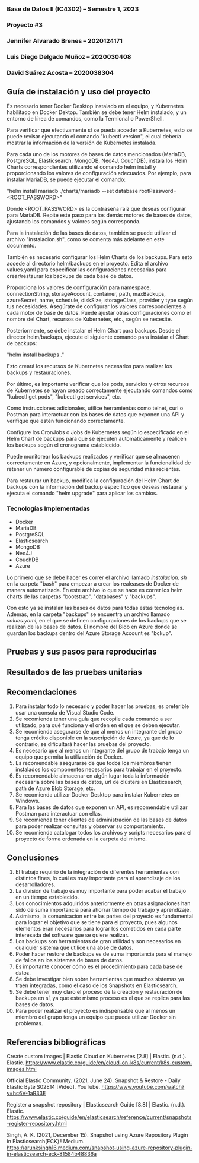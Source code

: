 ### **Base de Datos II (IC4302)** – Semestre 1, 2023
### **Proyecto #3** 
### Jennifer Alvarado Brenes – 2020124171
### Luis Diego Delgado Muñoz – 2020030408
### David Suárez Acosta – 2020038304

## **Guía de instalación y uso del proyecto**

Es necesario tener Docker Desktop instalado en el equipo, y Kubernetes habilitado en Docker Dektop. También se debe tener Helm instalado, y un entorno de línea de comandos, como la Termional o PowerShell.

Para verificar que efectivamente sí se pueda acceder a Kubernetes, esto se puede revisar ejecutando el comando "kubectl version", el cual debería mostrar la información de la versión de Kubernetes instalada.

Para cada uno de los motores de bases de datos mencionados (MariaDB, PostgreSQL, Elasticsearch, MongoDB, Neo4J, CouchDB), instala los Helm Charts correspondientes utilizando el comando helm install y proporcionando los valores de configuración adecuados. Por ejemplo, para instalar MariaDB, se puede ejecutar el comando:

"helm install mariadb ./charts/mariadb --set database rootPassword=<ROOT_PASSWORD>"

Donde <ROOT_PASSWORD> es la contraseña raíz que deseas configurar para MariaDB. Repite este paso para los demás motores de bases de datos, ajustando los comandos y valores según corresponda.

Para la instalación de las bases de datos, también se puede utilizar el archivo "instalacion.sh", como se comenta más adelante en este documento.

También es necesario configurar los Helm Charts de los backups. Para esto accede al directorio helm/backups en el proyecto. Edita el archivo values.yaml para especificar las configuraciones necesarias para crear/restaurar los backups de cada base de datos. 

Proporciona los valores de configuración para namespace, connectionString, storageAccount, container, path, maxBackups, azureSecret, name, schedule, diskSize, storageClass, provider y type según tus necesidades. Asegúrate de configurar los valores correspondientes a cada motor de base de datos. Puede ajustar otras configuraciones como el nombre del Chart, recursos de Kubernetes, etc., según se necesite.

Posteriormente, se debe instalar el Helm Chart para backups. Desde el director helm/backups, ejecute el siguiente comando para instalar el Chart de backups:

"helm install backups ."

Esto creará los recursos de Kubernetes necesarios para realizar los backups y restauraciones.

Por último, es importante verificar que los pods, servicios y otros recursos de Kubernetes se hayan creado correctamente ejecutando comandos como "kubectl get pods", "kubectl get services", etc.

Como instrucciones adicionales, utilice herramientas como telnet, curl o Postman para interactuar con las bases de datos que exponen una API y verifique que estén funcionando correctamente.

Configure los CronJobs o Jobs de Kubernetes según lo especificado en el Helm Chart de backups para que se ejecuten automáticamente y realicen los backups según el cronograma establecido.

Puede monitorear los backups realizados y verificar que se almacenen correctamente en Azure, y opcionalmente, implementar la funcionalidad de retener un número configurable de copias de seguridad más recientes.

Para restaurar un backup, modifica la configuración del Helm Chart de backups con la información del backup específico que deseas restaurar y ejecuta el comando "helm upgrade" para aplicar los cambios.
### Tecnologías Implementadas

- Docker
- MariaDB
- PostgreSQL
- Elasticsearch
- MongoDB
- Neo4J
- CouchDB
- Azure
 
Lo primero que se debe hacer es correr el archivo llamado *instalacion. sh* en la carpeta "bash" para empezar a crear los realeases de Docker de manera automatizada. En este archivo lo que se hace es correr los helm charts de las carpetas "bootstrap", "databases" y "backups". 

Con esto ya se instalan las bases de datos para todas estas tecnologías. Además, en la carpeta "backups" se encuentra un archivo llamado *values.yaml*, en el que se definen configuraciones de los backups que se realizan de las bases de datos. El nombre del Blob en Azure donde se guardan los backups dentro del Azure Storage Account es "bckup". 

## **Pruebas y sus pasos para reproducirlas**

## **Resultados de las pruebas unitarias**

## **Recomendaciones**

1. Para instalar todo lo necesario y poder hacer las pruebas, es preferible usar una consola de Visual Studio Code.
2. Se recomienda tener una guía que recopile cada comando a ser utilizado, para qué funciona y el orden en el que se deben ejecutar.
3. Se recomienda asegurarse de que al menos un integrante del grupo tenga crédito disponible en la suscripción de Azure, ya que de lo contrario, se dificultará hacer las pruebas del proyecto.
4. Es necesario que al menos un integrante del grupo de trabajo tenga un equipo que permita la utilización de Docker.
5. Es recomendable asegurarse de que todos los miembros tienen instalados los componentes necesarios para trabajar en el proyecto.
6. Es recomendable almacenar en algún lugar toda la información necesaria sobre las bases de datos, url de clústers en Elasticsearch, path de Azure Blob Storage, etc.
7. Se recomienda utilizar Docker Desktop para instalar Kubernetes en Windows.
8. Para las bases de datos que exponen un API, es recomendable utilizar Postman para interactuar con ellas.
9. Se recomienda tener clientes de administración de las bases de datos para poder realizar consultas y observar su comportamiento.
10. Se recomienda catalogar todos los archivos y scripts necesarios para el proyecto de forma ordenada en la carpeta del mismo.

## **Conclusiones**

1. El trabajo requirió de la integración de diferentes herramientas con distintos fines, lo cuál es muy importante para el aprendizaje de los desarrolladores.
2. La división de trabajo es muy importante para poder acabar el trabajo en un tiempo establecido.
3. Los conocimientos adquiridos anteriormente en otras asignaciones han sido de suma importancia para ahorrar tiempo de trabajo y aprendizaje.
4.  Asimismo, la comunicacion entre las partes del proyecto es fundamental para lograr el objetivo que se tiene para el proyecto, pues algunos elementos eran necesarios para lograr los cometidos en cada parte interesada del software que se quiere realizar.
5.  Los backups son herramientas de gran utilidad y son necesarios en cualquier sistema que utilice una abse de datos.
6.  Poder hacer restore de backups es de suma importancia para el manejo de fallos en los sistemas de bases de datos.
7.  Es importante conocer cómo es el procedimiento para cada base de datos.
8.  Se debe investigar bien sobre herramientas que muchos sistemas ya traen integradas, como el caso de los Snapshots en Elasticsearch.
9.  Se debe tener muy claro el proceso de la creación y restauración de backups en sí, ya que este mismo proceso es el que se replica para las bases de datos.
10. Para poder realizar el proyecto es indispensable que al menos un miembro del grupo tenga un equipo que pueda utilizar Docker sin problemas.

## **Referencias bibliográficas**

Create custom images | Elastic Cloud on Kubernetes [2.8] | Elastic. (n.d.). Elastic. https://www.elastic.co/guide/en/cloud-on-k8s/current/k8s-custom-images.html 

Official Elastic Community. (2021, June 24). Snapshot & Restore - Daily Elastic Byte S02E14 [Video]. YouTube. https://www.youtube.com/watch?v=hc6V-1aR33E 

Register a snapshot repository | Elasticsearch Guide [8.8] | Elastic. (n.d.). Elastic. https://www.elastic.co/guide/en/elasticsearch/reference/current/snapshots-register-repository.html 

Singh, A. K. (2021, December 15). Snapshot using Azure Repository Plugin in Elasticsearch(ECK) ! Medium. https://arunksingh16.medium.com/snapshot-using-azure-repository-plugin-in-elasticsearch-eck-81584b48836a